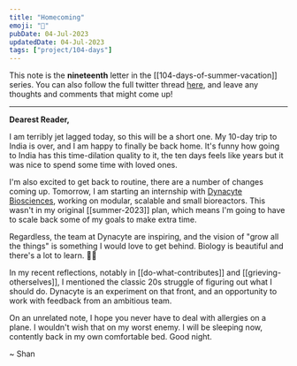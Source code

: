 ```yaml
---
title: "Homecoming"
emoji: "🏡"
pubDate: 04-Jul-2023
updatedDate: 04-Jul-2023
tags: ["project/104-days"]
---
```


This note is the **nineteenth** letter in the [[104-days-of-summer-vacation]] series. You can also follow the full twitter thread [here](https://twitter.com/solderneer/status/1668911213810716672), and leave any thoughts and comments that might come up!

---

**Dearest Reader,**

I am terribly jet lagged today, so this will be a short one. My 10-day trip to India is over, and I am happy to finally be back home. It's funny how going to India has this time-dilation quality to it, the ten days feels like years but it was nice to spend some time with loved ones.

I'm also excited to get back to routine, there are a number of changes coming up. Tomorrow, I am starting an internship with [Dynacyte Biosciences](https://www.dynacyte.com/), working on modular, scalable and small bioreactors. This wasn't in my original [[summer-2023]] plan, which means I'm going to have to scale back some of my goals to make extra time.

Regardless, the team at Dynacyte are inspiring, and the vision of "grow all the things" is something I would love to get behind. Biology is beautiful and there's a lot to learn. 🧬💗

In my recent reflections, notably in [[do-what-contributes]] and [[grieving-otherselves]], I mentioned the classic 20s struggle of figuring out what I should do. Dynacyte is an experiment on that front, and an opportunity to work with feedback from an ambitious team.

On an unrelated note, I hope you never have to deal with allergies on a plane. I wouldn't wish that on my worst enemy. I will be sleeping now, contently back in my own comfortable bed. Good night.

~ Shan